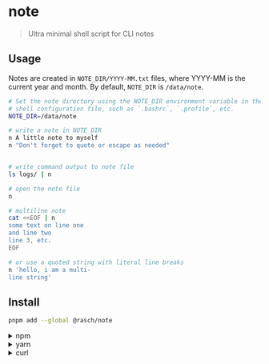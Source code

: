 # note

> Ultra minimal shell script for CLI notes

## Usage

Notes are created in `NOTE_DIR/YYYY-MM.txt` files, where YYYY-MM is the current
year and month. By default, `NOTE_DIR` is `/data/note`.

```sh
# Set the note directory using the NOTE_DIR environment variable in the
# shell configuration file, such as `.bashrc`, `.profile`, etc.
NOTE_DIR=/data/note

# write a note in NOTE_DIR
n A little note to myself
n "Don't forget to quote or escape as needed"


# write command output to note file
ls logs/ | n

# open the note file
n

# multiline note
cat <<EOF | n
some text on line one
and line two
line 3, etc.
EOF

# or use a quoted string with literal line breaks
n 'hello, i am a multi-
line string'
```

## Install

```sh
pnpm add --global @rasch/note
```

<details><summary>npm</summary><p>

```sh
npm install --global @rasch/note
```

</p></details>
<details><summary>yarn</summary><p>

```sh
yarn global add @rasch/note
```

</p></details>
<details><summary>curl</summary><p>

```sh
curl -Lo ~/.local/bin/n https://git.sr.ht/~rasch/note/blob/main/note.sh
chmod +x ~/.local/bin/n
```

</p></details>
